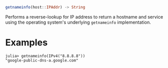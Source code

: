 ```julia
getnameinfo(host::IPAddr) -> String
```

Performs a reverse-lookup for IP address to return a hostname and service using the operating system's underlying `getnameinfo` implementation.

# Examples

```julia-repl
julia> getnameinfo(IPv4("8.8.8.8"))
"google-public-dns-a.google.com"
```
